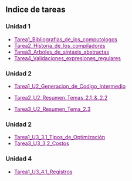 ## Indice de tareas

### Unidad 1

- <a href="https://github.com/Alex-pozos/Tareas/blob/main/Tarea1/README.md" Style="color:purple">Tarea1_Bibliografias_de_los_computologos</a>
- <a href="https://github.com/Alex-pozos/Tareas/blob/main/Tarea2/README.md" Style="color:purple">Tarea2_Historia_de_los_compiladores</a>
- <a href="https://github.com/Alex-pozos/Tareas/blob/main/Tarea3/README.md" Style="color:purple">Tarea3_Arboles_de_sintaxis_abstractas</a>
- <a href="https://github.com/Alex-pozos/Tareas/blob/main/Tarea4/README.md" Style="color:purple">Tarea4_Validaciones_expresiones_regulares</a>

### Unidad 2

- <a href="https://github.com/Alex-pozos/Tareas/blob/main/Tarea1U2/README.md" Style="color:purple">Tarea1_U2_Generacion_de_Codigo_Intermedio</a>
- <a href="https://github.com/Alex-pozos/Tareas/blob/main/Tarea2U2/README.md" Style="color:purple">Tarea2_U2_Resumen_Temas_2.1_&_2.2</a>

- <a href="https://github.com/Alex-pozos/Tareas/blob/main/Tarea3U2/README.md" Style="color:purple">Tarea3_U2_Resumen_Tema_2.3</a>

### Unidad 2

- <a href="https://github.com/Alex-pozos/Tareas/blob/main/Tarea1U3/README.md" Style="color:purple">Tarea1_U3_3.1_Tipos_de_Optimización</a>
- <a href="https://github.com/Alex-pozos/Tareas/blob/main/Tarea2U3/README.md" Style="color:purple">Tarea3_U3_3.2_Costos</a>


### Unidad 4
- <a href="https://github.com/Alex-pozos/Tareas/blob/main/Tarea1U4/README.md" Style="color:purple">Tarea1_U3_4.1_Registros</a>